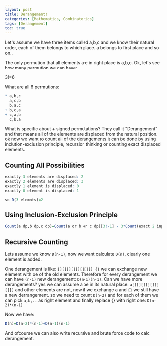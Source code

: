 ```yaml
---
layout: post
title: Derangement!
categories: [Mathematics, Combinatorics]
tags: [Derangement]  
toc: true
---
```


Let's assume we have three items called a,b,c and we know their natural order, each of them belongs to which place. a belongs to first place and so on..  

The only permution that all elements are in right place is a,b,c. Ok, let's see how many permution we can have:

3!=6 

What are all 6 permutions:
```r
* a,b,c
  a,c,b
  b,a,c
+ b,c,a
+ c,a,b
  c,b,a
```

What is specific about + signed permutations? 
They call it "Derangement" and that means all of the elements are displaced from the natural position.
ok now we want to count all of the derangements.it can be done by using inclution-exclusion principle, recursion thinking or counting exact displaced elements.

## Counting All Possibilities

```r
exactly 3 elements are displaced: 2
exactly 2 elements are displaced: 3
exactly 1 element is displaced: 0
exactly 0 element is displaced: 1

so D(3 elemnts)=2
```

## Using Inclusion-Exclusion Principle
```r
Count(a dp,b dp,c dp)=Count(a or b or c dp)[3!-1] - 3*Count(exact 2 inplace)[3*0]+Count(exact 1 inplace)[3]=2
```

## Recursive Counting

Lets assume we know `D(n-1)`, now we want calculate `D(n)`, clearly one element is added.

One derangement is like: `[][][][][][][][] {}` we can exchange new element with oe of the old elements. Therefore for every derangement we can have `(n-1)` new derangement: `D(n-1)(n-1)`. 
Can we have more derangements? yes we can assume a be in its natural place: `a[][][][][][][][]` and other elements are not, now if we exchange a and `{}` we still have a new derrangement. so we need to count `D(n-2)` and for each of them we can pick `a,b,..` as right element and finally replace {} with right one: `D(n-2)*(n-1)` 

Now we have: 
```r
D(n)=D(n-2)*(n-1)+D(n-1)(n-1)
```


And ofcourse we can also write recursive and brute force code to calc derangement.


